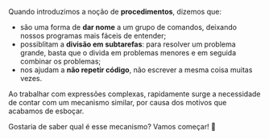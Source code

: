 Quando introduzimos a noção de **procedimentos**, dizemos que:

* são uma forma de **dar nome** a um grupo de comandos, deixando nossos programas mais fáceis de entender;
* possiblitam a **divisão em subtarefas**: para resolver um problema grande, basta que o divida em problemas menores e em seguida combinar os problemas;
* nos ajudam a **não repetir código**, não escrever a mesma coisa muitas vezes.

Ao trabalhar com expressões complexas, rapidamente surge a necessidade de contar com um mecanismo similar, por causa dos motivos que acabamos de esboçar.

Gostaria de saber qual é esse mecanismo? Vamos começar! :punch:
